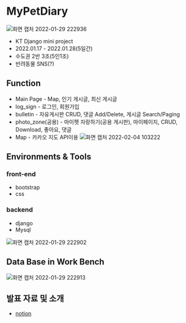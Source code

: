 # MyPetDiary
![화면 캡처 2022-01-29 222936](https://user-images.githubusercontent.com/90138160/151663057-43c0b1ac-004a-4f8c-a8d5-96459f184bff.png)

  - KT Django mini project
  - 2022.01.17 - 2022.01.28(5일간)
  - 수도권 2반 3조(5인1조)
  - 반려동물 SNS(?)

## Function
  - Main Page - Map, 인기 게시글, 최신 게시글
  - log_sign - 로그인, 회원가입
  - bulletin - 자유게시판 CRUD, 댓글 Add/Delete, 게시글 Search/Paging
  - photo_zone(공용) - 마이펫 자랑하기(공용 게시판), 마이페이지, CRUD, Download, 좋아요, 댓글
  - Map - 카카오 지도 API이용
  ![화면 캡처 2022-02-04 103222](https://user-images.githubusercontent.com/90138160/152457730-4c9812b2-ee65-43c9-96b0-5f07bcf071d0.png)


## Environments & Tools
### front-end
- bootstrap
- css
### backend
- django
- Mysql

![화면 캡처 2022-01-29 222902](https://user-images.githubusercontent.com/90138160/151663036-68c2e73e-b2b1-43e0-8600-01dcf993fa08.png)



## Data Base in Work Bench
![화면 캡처 2022-01-29 222913](https://user-images.githubusercontent.com/90138160/151662922-28d59e00-d2eb-4078-b748-082eaab21199.png)

## 발표 자료 및 소개
- [notion](https://rkdalstj4505.notion.site/Day-29-33-2021-1-24-28-Django-WebApp-1-5-85973dd807b440b4aa2e6039be2b9a7b)
